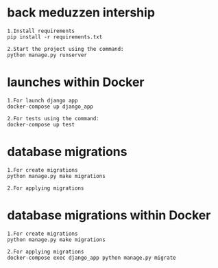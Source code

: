 # back meduzzen intership

    1.Іnstall requirements
    pip install -r requirements.txt

    2.Start the project using the command:
    python manage.py runserver

# launches within Docker

    1.For launch django app
    docker-compose up django_app

    2.For tests using the command:
    docker-compose up test

# database migrations

    1.For create migrations
    python manage.py make migrations

    2.For applying migrations

# database migrations within Docker

    1.For create migrations
    python manage.py make migrations

    2.For applying migrations
    docker-compose exec django_app python manage.py migrate

